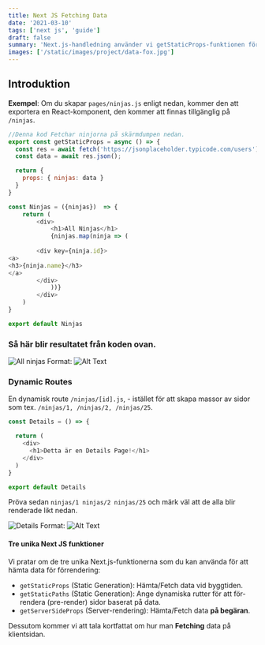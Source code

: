 ```yaml
---
title: Next JS Fetching Data
date: '2021-03-10'
tags: ['next js', 'guide']
draft: false
summary: 'Next.js-handledning använder vi getStaticProps-funktionen för att nå ut och hämta data som vi sedan kan använda.'
images: ['/static/images/project/data-fox.jpg']
---
```



## Introduktion


**Exempel**: Om du skapar `pages/ninjas.js` enligt nedan, kommer den att exportera en React-komponent, den kommer att finnas tillgänglig på` /ninjas`.


```javascript
//Denna kod Fetchar ninjorna på skärmdumpen nedan.
export const getStaticProps = async () => {
  const res = await fetch('https://jsonplaceholder.typicode.com/users');
  const data = await res.json();

  return {
    props: { ninjas: data }
  }
}

const Ninjas = ({ninjas})  => {
    return (
        <div>
            <h1>All Ninjas</h1>
            {ninjas.map(ninja => (
       
        <div key={ninja.id}>
<a> 
<h3>{ninja.name}</h3>
</a>
        </div>
            ))}
        </div>
    )
}

export default Ninjas
```
### Så här blir resultatet från koden ovan.

![All ninjas](/static/images/project/allninjas-bl.jpg)
Format: ![Alt Text](url)




### Dynamic Routes

En dynamisk route `/ninjas/[id].js`, - istället för att skapa massor av sidor som tex. `/ninjas/1, /ninjas/2, /ninjas/25`.

```javascript
const Details = () => {

  return (
    <div>
      <h1>Detta är en Details Page!</h1>
    </div>
  )
}

export default Details
```
Pröva sedan `ninjas/1 ninjas/2 ninjas/25` och märk väl att de alla blir renderade likt nedan. 


![Details](/static/images/project/details-page-1.jpg)
Format: ![Alt Text](url)











#### Tre unika Next JS funktioner

Vi pratar om de tre unika Next.js-funktionerna som du kan använda för att hämta data för förrendering:

- `getStaticProps` (Static Generation): Hämta/Fetch data vid byggtiden.
- `getStaticPaths` (Static Generation): Ange dynamiska rutter för att för-rendera (pre-render) sidor baserat på data.
- `getServerSideProps` (Server-rendering): Hämta/Fetch data **på begäran**.

Dessutom kommer vi att tala kortfattat om hur man **Fetching** data på klientsidan.

